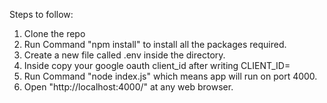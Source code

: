 Steps to follow:

1. Clone the repo
2. Run Command "npm install" to install all the packages required.
3. Create a new file called .env inside the directory.
4. Inside copy your google oauth client_id after writing CLIENT_ID=
5. Run Command "node index.js" which means app will run on port 4000.
6. Open "http://localhost:4000/" at any web browser.

